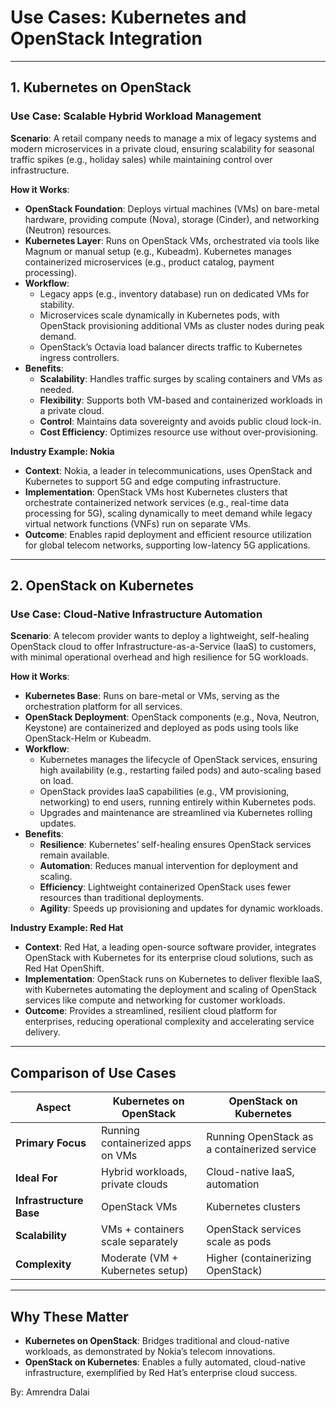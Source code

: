 # Use Cases: Kubernetes and OpenStack Integration
---

## 1. Kubernetes on OpenStack
### Use Case: Scalable Hybrid Workload Management
**Scenario**: A retail company needs to manage a mix of legacy systems and modern microservices in a private cloud, ensuring scalability for seasonal traffic spikes (e.g., holiday sales) while maintaining control over infrastructure.

**How it Works**:
- **OpenStack Foundation**: Deploys virtual machines (VMs) on bare-metal hardware, providing compute (Nova), storage (Cinder), and networking (Neutron) resources.
- **Kubernetes Layer**: Runs on OpenStack VMs, orchestrated via tools like Magnum or manual setup (e.g., Kubeadm). Kubernetes manages containerized microservices (e.g., product catalog, payment processing).
- **Workflow**:
  - Legacy apps (e.g., inventory database) run on dedicated VMs for stability.
  - Microservices scale dynamically in Kubernetes pods, with OpenStack provisioning additional VMs as cluster nodes during peak demand.
  - OpenStack’s Octavia load balancer directs traffic to Kubernetes ingress controllers.
- **Benefits**:
  - **Scalability**: Handles traffic surges by scaling containers and VMs as needed.
  - **Flexibility**: Supports both VM-based and containerized workloads in a private cloud.
  - **Control**: Maintains data sovereignty and avoids public cloud lock-in.
  - **Cost Efficiency**: Optimizes resource use without over-provisioning.

**Industry Example: Nokia**  
- **Context**: Nokia, a leader in telecommunications, uses OpenStack and Kubernetes to support 5G and edge computing infrastructure.  
- **Implementation**: OpenStack VMs host Kubernetes clusters that orchestrate containerized network services (e.g., real-time data processing for 5G), scaling dynamically to meet demand while legacy virtual network functions (VNFs) run on separate VMs.  
- **Outcome**: Enables rapid deployment and efficient resource utilization for global telecom networks, supporting low-latency 5G applications.

---

## 2. OpenStack on Kubernetes
### Use Case: Cloud-Native Infrastructure Automation
**Scenario**: A telecom provider wants to deploy a lightweight, self-healing OpenStack cloud to offer Infrastructure-as-a-Service (IaaS) to customers, with minimal operational overhead and high resilience for 5G workloads.

**How it Works**:
- **Kubernetes Base**: Runs on bare-metal or VMs, serving as the orchestration platform for all services.
- **OpenStack Deployment**: OpenStack components (e.g., Nova, Neutron, Keystone) are containerized and deployed as pods using tools like OpenStack-Helm or Kubeadm.
- **Workflow**:
  - Kubernetes manages the lifecycle of OpenStack services, ensuring high availability (e.g., restarting failed pods) and auto-scaling based on load.
  - OpenStack provides IaaS capabilities (e.g., VM provisioning, networking) to end users, running entirely within Kubernetes pods.
  - Upgrades and maintenance are streamlined via Kubernetes rolling updates.
- **Benefits**:
  - **Resilience**: Kubernetes’ self-healing ensures OpenStack services remain available.
  - **Automation**: Reduces manual intervention for deployment and scaling.
  - **Efficiency**: Lightweight containerized OpenStack uses fewer resources than traditional deployments.
  - **Agility**: Speeds up provisioning and updates for dynamic workloads.

**Industry Example: Red Hat**  
- **Context**: Red Hat, a leading open-source software provider, integrates OpenStack with Kubernetes for its enterprise cloud solutions, such as Red Hat OpenShift.  
- **Implementation**: OpenStack runs on Kubernetes to deliver flexible IaaS, with Kubernetes automating the deployment and scaling of OpenStack services like compute and networking for customer workloads.  
- **Outcome**: Provides a streamlined, resilient cloud platform for enterprises, reducing operational complexity and accelerating service delivery.

---

## Comparison of Use Cases
| Aspect                  | Kubernetes on OpenStack               | OpenStack on Kubernetes              |
|-------------------------|---------------------------------------|--------------------------------------|
| **Primary Focus**       | Running containerized apps on VMs     | Running OpenStack as a containerized service |
| **Ideal For**           | Hybrid workloads, private clouds      | Cloud-native IaaS, automation        |
| **Infrastructure Base** | OpenStack VMs                        | Kubernetes clusters                  |
| **Scalability**         | VMs + containers scale separately     | OpenStack services scale as pods     |
| **Complexity**          | Moderate (VM + Kubernetes setup)      | Higher (containerizing OpenStack)    |

---

## Why These Matter
- **Kubernetes on OpenStack**: Bridges traditional and cloud-native workloads, as demonstrated by Nokia’s telecom innovations.  
- **OpenStack on Kubernetes**: Enables a fully automated, cloud-native infrastructure, exemplified by Red Hat’s enterprise cloud success.  

By: Amrendra Dalai

